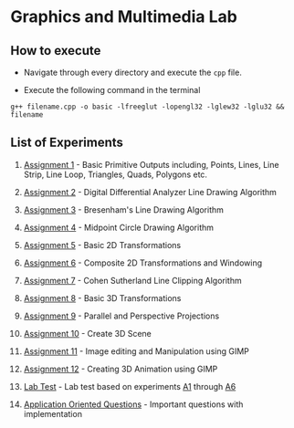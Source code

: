 # Graphics and Multimedia Lab

## How to execute

- Navigate through every directory and execute the `cpp` file.

- Execute the following command in the terminal

```
g++ filename.cpp -o basic -lfreeglut -lopengl32 -lglew32 -lglu32 && filename
```

## List of Experiments

1. [Assignment 1](198-A1) - Basic Primitive Outputs including, Points, Lines, Line Strip, Line Loop, Triangles, Quads, Polygons etc.

2. [Assignment 2](198-A2) - Digital Differential Analyzer Line Drawing Algorithm

3. [Assignment 3](198-A3) - Bresenham's Line Drawing Algorithm

4. [Assignment 4](198-A4) - Midpoint Circle Drawing Algorithm

5. [Assignment 5](198-A5) - Basic 2D Transformations

6. [Assignment 6](198-A6) - Composite 2D Transformations and Windowing

7. [Assignment 7](198-A7) - Cohen Sutherland Line Clipping Algorithm

8. [Assignment 8](198-A8) - Basic 3D Transformations

9. [Assignment 9](198-A9) - Parallel and Perspective Projections

10. [Assignment 10](198-A10) - Create 3D Scene

11. [Assignment 11](198-A11) - Image editing and Manipulation using GIMP

12. [Assignment 12](198-A12) - Creating 3D Animation using GIMP

13. [Lab Test](198-GMLABTEST) - Lab test based on experiments [A1](198-A1) through [A6](198-A6)

14. [Application Oriented Questions](Application-Oriented-Questions) - Important questions with implementation